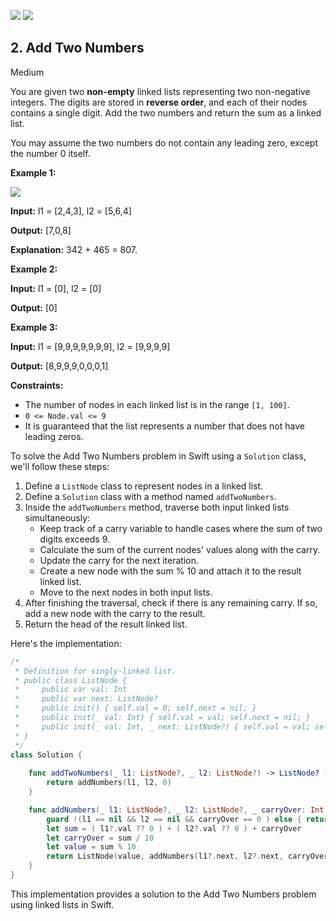 [![](https://img.shields.io/github/stars/javadev/LeetCode-in-All?label=Stars&style=flat-square)](https://github.com/javadev/LeetCode-in-All)
[![](https://img.shields.io/github/forks/javadev/LeetCode-in-All?label=Fork%20me%20on%20GitHub%20&style=flat-square)](https://github.com/javadev/LeetCode-in-All/fork)

## 2\. Add Two Numbers

Medium

You are given two **non-empty** linked lists representing two non-negative integers. The digits are stored in **reverse order**, and each of their nodes contains a single digit. Add the two numbers and return the sum as a linked list.

You may assume the two numbers do not contain any leading zero, except the number 0 itself.

**Example 1:**

![](https://assets.leetcode.com/uploads/2020/10/02/addtwonumber1.jpg)

**Input:** l1 = [2,4,3], l2 = [5,6,4]

**Output:** [7,0,8]

**Explanation:** 342 + 465 = 807. 

**Example 2:**

**Input:** l1 = [0], l2 = [0]

**Output:** [0] 

**Example 3:**

**Input:** l1 = [9,9,9,9,9,9,9], l2 = [9,9,9,9]

**Output:** [8,9,9,9,0,0,0,1] 

**Constraints:**

*   The number of nodes in each linked list is in the range `[1, 100]`.
*   `0 <= Node.val <= 9`
*   It is guaranteed that the list represents a number that does not have leading zeros.

To solve the Add Two Numbers problem in Swift using a `Solution` class, we'll follow these steps:

1. Define a `ListNode` class to represent nodes in a linked list.
2. Define a `Solution` class with a method named `addTwoNumbers`.
3. Inside the `addTwoNumbers` method, traverse both input linked lists simultaneously:
   - Keep track of a carry variable to handle cases where the sum of two digits exceeds 9.
   - Calculate the sum of the current nodes' values along with the carry.
   - Update the carry for the next iteration.
   - Create a new node with the sum % 10 and attach it to the result linked list.
   - Move to the next nodes in both input lists.
4. After finishing the traversal, check if there is any remaining carry. If so, add a new node with the carry to the result.
5. Return the head of the result linked list.

Here's the implementation:

```swift
/*
 * Definition for singly-linked list.
 * public class ListNode {
 *     public var val: Int
 *     public var next: ListNode?
 *     public init() { self.val = 0; self.next = nil; }
 *     public init(_ val: Int) { self.val = val; self.next = nil; }
 *     public init(_ val: Int, _ next: ListNode?) { self.val = val; self.next = next; }
 * }
 */
class Solution {
    
    func addTwoNumbers(_ l1: ListNode?, _ l2: ListNode?) -> ListNode? {
        return addNumbers(l1, l2, 0)
    }

    func addNumbers(_ l1: ListNode?, _ l2: ListNode?, _ carryOver: Int) -> ListNode? {
        guard !(l1 == nil && l2 == nil && carryOver == 0 ) else { return nil }
        let sum = ( l1?.val ?? 0 ) + ( l2?.val ?? 0 ) + carryOver 
        let carryOver = sum / 10 
        let value = sum % 10 
        return ListNode(value, addNumbers(l1?.next, l2?.next, carryOver))
    }
}
```

This implementation provides a solution to the Add Two Numbers problem using linked lists in Swift.